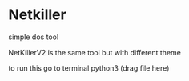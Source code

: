 # Netkiller
simple dos tool

NetKillerV2 is the same tool but with different theme

to run this go to terminal
python3 (drag file here)
